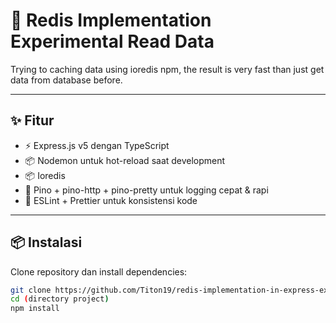 # 🚀 Redis Implementation Experimental Read Data

Trying to caching data using ioredis npm, the result is very fast than just get data from database before.

---

## ✨ Fitur

- ⚡ Express.js v5 dengan TypeScript
- 📦 Nodemon untuk hot-reload saat development
- 📦 Ioredis
- 📝 Pino + pino-http + pino-pretty untuk logging cepat & rapi
- 🎨 ESLint + Prettier untuk konsistensi kode

---

## 📦 Instalasi

Clone repository dan install dependencies:

```bash
git clone https://github.com/Titon19/redis-implementation-in-express-experimental.git
cd (directory project)
npm install
```
